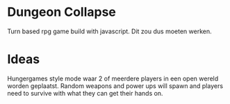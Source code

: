 Dungeon Collapse
================

Turn based rpg game build with javascript. Dit zou dus moeten werken.


Ideas
================

Hungergames style mode waar 2 of meerdere players in een open wereld worden geplaatst. Random weapons and power ups will spawn and players need to survive with what they can get their hands on.